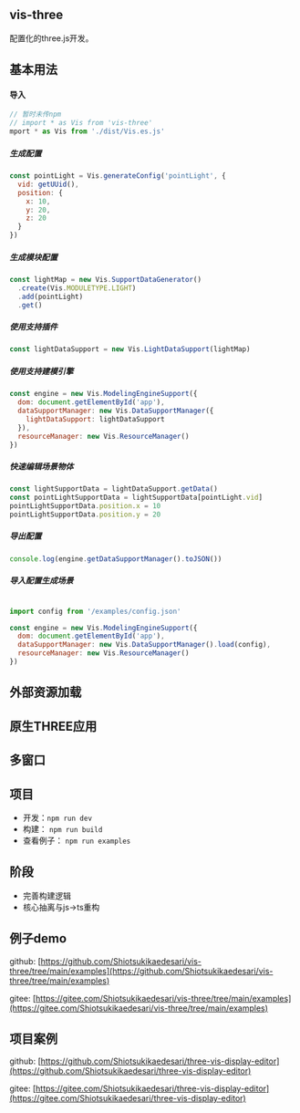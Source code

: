 ## vis-three

配置化的three.js开发。

## 基本用法

#### 导入

``` js
// 暂时未传npm
// import * as Vis from 'vis-three'
mport * as Vis from './dist/Vis.es.js'
```

##### 生成配置

``` js
const pointLight = Vis.generateConfig('pointLight', {
  vid: getUUid(),
  position: {
    x: 10,
    y: 20,
    z: 20
  }
})
```

##### 生成模块配置

``` js
const lightMap = new Vis.SupportDataGenerator()
  .create(Vis.MODULETYPE.LIGHT)
  .add(pointLight)
  .get()
```

##### 使用支持插件
``` js
const lightDataSupport = new Vis.LightDataSupport(lightMap)
```

##### 使用支持建模引擎
``` js
const engine = new Vis.ModelingEngineSupport({
  dom: document.getElementById('app'),
  dataSupportManager: new Vis.DataSupportManager({
    lightDataSupport: lightDataSupport
  }),
  resourceManager: new Vis.ResourceManager()
})
```

##### 快速编辑场景物体
``` js
const lightSupportData = lightDataSupport.getData()
const pointLightSupportData = lightSupportData[pointLight.vid]
pointLightSupportData.position.x = 10
pointLightSupportData.position.y = 20
```

##### 导出配置
``` js
console.log(engine.getDataSupportManager().toJSON())
```

##### 导入配置生成场景
``` js

import config from '/examples/config.json'

const engine = new Vis.ModelingEngineSupport({
  dom: document.getElementById('app'),
  dataSupportManager: new Vis.DataSupportManager().load(config),
  resourceManager: new Vis.ResourceManager()
})

```

## 外部资源加载

## 原生THREE应用

## 多窗口

## 项目
* 开发：`npm run dev`
* 构建： `npm run build`
* 查看例子： `npm run examples`

## 阶段

* 完善构建逻辑
* 核心抽离与js->ts重构


## 例子demo
github: [https://github.com/Shiotsukikaedesari/vis-three/tree/main/examples](https://github.com/Shiotsukikaedesari/vis-three/tree/main/examples)

gitee: [https://gitee.com/Shiotsukikaedesari/vis-three/tree/main/examples](https://gitee.com/Shiotsukikaedesari/vis-three/tree/main/examples)


## 项目案例

github: [https://github.com/Shiotsukikaedesari/three-vis-display-editor](https://github.com/Shiotsukikaedesari/three-vis-display-editor)

gitee: [https://gitee.com/Shiotsukikaedesari/three-vis-display-editor](https://gitee.com/Shiotsukikaedesari/three-vis-display-editor)


